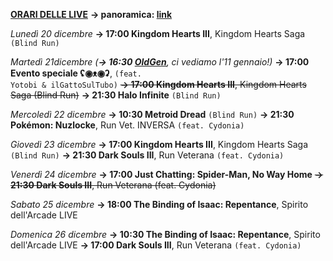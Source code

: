 <b><u>ORARI DELLE LIVE</u></b>
<b>→ panoramica: <a href="https://trello.com/b/iKwdSGf3/sabaku">link</a></b>

<i>Lunedì 20 dicembre</i>
<b>→ 17:00 Kingdom Hearts III</b>, Kingdom Hearts Saga <code>(Blind Run)</code>

<i>Martedì 21dicembre</i>
<i>(<b>→ 16:30 <a href="https://www.twitch.tv/oldgenproject">OldGen</a></b>, ci vediamo l'11 gennaio!)</i>
<b>→ 17:00 Evento speciale ʢ◉ᴥ◉ʡ</b>, <code>(feat. Yotobi & ilGattoSulTubo)</code>
<s><b>→ 17:00 Kingdom Hearts III</b>, Kingdom Hearts Saga (Blind Run)</s>
<b>→ 21:30 Halo Infinite</b> <code>(Blind Run)</code>

<i>Mercoledì 22 dicembre</i>
<b>→ 10:30 Metroid Dread</b> <code>(Blind Run)</code>
<b>→ 21:30 Pokémon: Nuzlocke</b>, Run Vet. INVERSA <code>(feat. Cydonia)</code>

<i>Giovedì 23 dicembre</i>
<b>→ 17:00 Kingdom Hearts III</b>, Kingdom Hearts Saga <code>(Blind Run)</code>
<b>→ 21:30 Dark Souls III</b>, Run Veterana <code>(feat. Cydonia)</code>

<i>Venerdì 24 dicembre</i>
<b>→ 17:00 Just Chatting: Spider-Man, No Way Home</b>
<s><b>→ 21:30 Dark Souls III</b>, Run Veterana (feat. Cydonia)</s>

<i>Sabato 25 dicembre</i>
<b>→ 18:00 The Binding of Isaac: Repentance</b>, Spirito dell'Arcade LIVE

<i>Domenica 26 dicembre</i>
<b>→ 10:30 The Binding of Isaac: Repentance</b>, Spirito dell'Arcade LIVE
<b>→ 17:00 Dark Souls III</b>, Run Veterana <code>(feat. Cydonia)</code>
